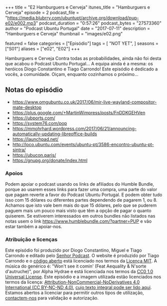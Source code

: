 +++
title = "E2 Hamburguers e Cerveja"
itunes_title = "Hamburguers e Cerveja"
episode = 2
podcast_file = "https://media.blubrry.com/ubuntupt/archive.org/download/pup-e02/e002.mp3"
podcast_duration = "0:57:26"
podcast_bytes = "27573360"
author = "Podcast Ubuntu Portugal"
date = "2017-07-11"
description = "Hamburguers e Cerveja"
thumbnail = "images/e02.png"

featured = false
categories = ["Episódio"]
tags = [
  "NOT YET",
]
seasons = ["S01"]
aliases = ["e02", "E02"]
+++

Hamburguers e Cerveja
Contra todas as probabilidades, ainda não foi desta que acabou o Podcast Ubuntu Portugal…
A equipa ainda é a mesma: os heróicos Diogo Constantino e Tiago Carrondo!
Este episódio é dedicado a vocês, a comunidade.
Oiçam, enquanto cozinhamos o próximo…

## Notas do episódio
* https://www.omgubuntu.co.uk/2017/06/mir-live-wayland-compositor-mate-desktop
* https://plus.google.com/+MartinWimpress/posts/FnDDKGEHVen
* https://ubports.com/
* https://system76.com/pop
* https://mmohrhard.wordpress.com/2017/06/21/announcing-automatically-updating-libreoffice-builds
* https://launchpad.net/
* http://loco.ubuntu.com/events/ubuntu-pt/3586-encontro-ubuntu-pt-sintra/
* https://ubucon.paris/
* https://gnupg.org/donate/index.html


### Apoios
Podem apoiar o podcast usando os links de afiliados do Humble Bundle, porque ao usarem esses links para fazer uma compra, uma parte do valor que pagam reverte a favor do Podcast Ubuntu Portugal.
E podem obter tudo isso com 15 dólares ou diferentes partes dependendo de pagarem 1, ou 8.
Achamos que isto vale bem mais do que 15 dólares, pelo que se puderem paguem mais um pouco mais visto que têm a opção de pagar o quanto quiserem.
Se estiverem interessados em outros bundles não listados nas notas usem o link https://www.humblebundle.com/?partner=PUP e vão estar também a apoiar-nos.

### Atribuição e licenças
Este episódio foi produzido por Diogo Constantino, Miguel e Tiago Carrondo e editado pelo [Senhor Podcast](https://senhorpodcast.pt/).
O website é produzido por Tiago Carrondo e o [código aberto](https://gitlab.com/podcastubuntuportugal/website) está licenciado nos termos da [Licença MIT](https://gitlab.com/podcastubuntuportugal/website/main/LICENSE).
A música do genérico é: "Won't see it comin' (Feat Aequality & N'sorte d'autruche)", por Alpha Hydrae e está licenciada nos termos da [CC0 1.0 Universal License](https://creativecommons.org/publicdomain/zero/1.0/).
Este episódio e a imagem utilizada estão licenciados nos termos da licença: [Attribution-NonCommercial-NoDerivatives 4.0 International (CC BY-NC-ND 4.0)](https://creativecommons.org/licenses/by-nc-nd/4.0/), [cujo texto integral pode ser lido aqui](https://creativecommons.org/licenses/by-nc-nd/4.0/legalcode). Estamos abertos a licenciar para permitir outros tipos de utilização, [contactem-nos](https://podcastubuntuportugal.org/contactos) para validação e autorização.

